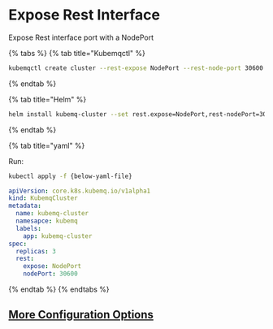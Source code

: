 # Expose Rest Interface

Expose Rest interface port with a NodePort

{% tabs %}
{% tab title="Kubemqctl" %}
```bash
kubemqctl create cluster --rest-expose NodePort --rest-node-port 30600
```
{% endtab %}

{% tab title="Helm" %}
```bash
helm install kubemq-cluster --set rest.expose=NodePort,rest-nodePort=30600  -n kubemq kubemq-charts/kubemq
```
{% endtab %}

{% tab title="yaml" %}


Run:
```bash
kubectl apply -f {below-yaml-file}
```

```yaml
apiVersion: core.k8s.kubemq.io/v1alpha1
kind: KubemqCluster
metadata:
  name: kubemq-cluster
  namesapce: kubemq
  labels:
    app: kubemq-cluster
spec:
  replicas: 3
  rest:
    expose: NodePort
    nodePort: 30600
```
{% endtab %}
{% endtabs %}

## [More Configuration Options](../../configuration/cluster.md#rest)

